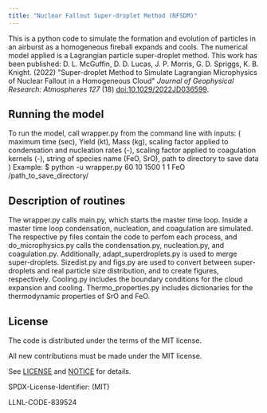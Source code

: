 ```yaml
---
title: "Nuclear Fallout Super-droplet Method (NFSDM)"
---
```


This is a python code to simulate the formation and evolution of particles in an airburst as a homogeneous fireball expands and cools. The
numerical model applied is a Lagrangian particle super-droplet method. This work has been published: D. L. McGuffin, D. D. Lucas, J. P. Morris, G. D. Spriggs, K. B. Knight. (2022) "Super-droplet Method to Simulate Lagrangian Microphysics of Nuclear Fallout in a Homogeneous Cloud" *Journal of Geophysical Research: Atmospheres 127* (18) [doi:10.1029/2022JD036599](https://doi.org/10.1029/2022JD036599).

Running the model
----------------

To run the model, call wrapper.py from the command line with inputs: ( maximum time (sec), Yield (kt), Mass (kg), scaling factor applied to condensation and nucleation rates (-), scaling factor applied to coagulation kernels (-), string of species name (FeO, SrO), path to directory to save data )
Example:
$ python -u wrapper.py 60 10 1500 1 1 FeO /path_to_save_directory/

Description of routines
----------------

The wrapper.py calls main.py, which starts the master time loop. Inside a master time loop condensation, nucleation, and coagulation are simulated. The respective py files contain the code to perfom each process, and do_microphysics.py calls the condensation.py, nucleation.py, and coagulation.py.
Additionally, adapt_superdroplets.py is used to merge super-droplets. Sizedist.py and figs.py are used to convert between super-droplets and real particle size distribution, and to create figures, respectively. Cooling.py includes the boundary conditions for the cloud expansion and cooling. Thermo_properties.py includes dictionaries for the thermodynamic properties of SrO and FeO.

License
----------------

The code is distributed under the terms of the MIT license.

All new contributions must be made under the MIT license.

See [LICENSE](https://github.com/LLNL/NFSDM/blob/main/LICENSE) and [NOTICE](https://github.com/LLNL/NFSDM/blob/main/NOTICE) for details.

SPDX-License-Identifier: (MIT)

LLNL-CODE-839524